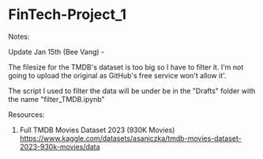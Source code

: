 # FinTech-Project_1

Notes:

Update Jan 15th (Bee Vang) -

The filesize for the TMDB's dataset is too big so I have to filter it.
I'm not going to upload the original as GitHub's free service won't allow it'.

The script I used to filter the data will be under be in the "Drafts" folder with the name "filter_TMDB.ipynb"

Resources:
1) Full TMDB Movies Dataset 2023 (930K Movies)
https://www.kaggle.com/datasets/asaniczka/tmdb-movies-dataset-2023-930k-movies/data
